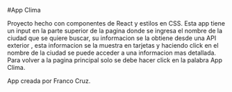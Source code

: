 #App Clima

Proyecto hecho con componentes de React y estilos en CSS.
Esta app tiene un input en la parte superior de la pagina donde se ingresa el nombre
de la ciudad que se quiere buscar, su informacion se la obtiene desde una API exterior
, esta informacion se la muestra en tarjetas y haciendo click en el nombre de la ciudad
se puede acceder a una informacion mas detallada. Para volver a la pagina principal solo
se debe hacer click en la palabra App Clima.

App creada por Franco Cruz.
